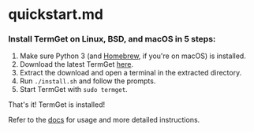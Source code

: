 # quickstart.md

### Install TermGet on Linux, BSD, and macOS in 5 steps:

 1. Make sure Python 3 (and [Homebrew](https://brew.sh), if you're on macOS) is installed.
 2. Download the latest TermGet [here](https://github.com/termget/termget/releases/latest).
 3. Extract the download and open a terminal in the extracted directory.
 4. Run `./install.sh` and follow the prompts.
 5. Start TermGet with `sudo termget`.

That's it! TermGet is installed!

Refer to the [docs](/docs/install.html) for usage and more detailed instructions.
